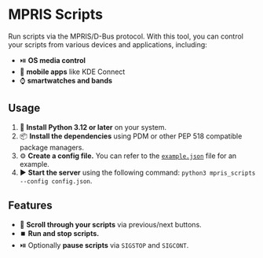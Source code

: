 # MPRIS Scripts

Run scripts via the MPRIS/D-Bus protocol. With this tool, you can control your
scripts from various devices and applications, including:

- ⏯️ **OS media control**
- 📱 **mobile apps** like KDE Connect
- ⌚ **smartwatches and bands**

## Usage

1. 🐍 **Install Python 3.12 or later** on your system.
2. 📦 **Install the dependencies** using PDM or other PEP 518 compatible package managers.
3. ⚙️ **Create a config file.** You can refer to the
   [`example.json`](example.json) file for an example.
4. ▶️ **Start the server** using the following command: `python3 mpris_scripts --config config.json`.

## Features

- 📜 **Scroll through your scripts** via previous/next buttons.
- ⏹️ **Run and stop scripts.**
- ⏯️ Optionally **pause scripts** via `SIGSTOP` and `SIGCONT`.
